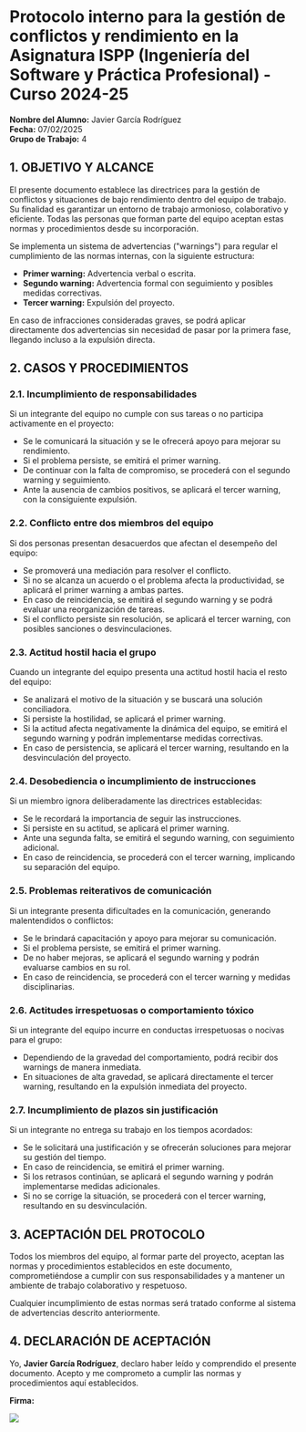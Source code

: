 # Protocolo interno para la gestión de conflictos y rendimiento en la Asignatura ISPP (Ingeniería del Software y Práctica Profesional) - Curso 2024-25

**Nombre del Alumno:** Javier García Rodríguez  
**Fecha:** 07/02/2025  
**Grupo de Trabajo:** 4  

## 1. OBJETIVO Y ALCANCE  

El presente documento establece las directrices para la gestión de conflictos y situaciones de bajo rendimiento dentro del equipo de trabajo. Su finalidad es garantizar un entorno de trabajo armonioso, colaborativo y eficiente. Todas las personas que forman parte del equipo aceptan estas normas y procedimientos desde su incorporación.  

Se implementa un sistema de advertencias ("warnings") para regular el cumplimiento de las normas internas, con la siguiente estructura:  

- **Primer warning:** Advertencia verbal o escrita.  
- **Segundo warning:** Advertencia formal con seguimiento y posibles medidas correctivas.  
- **Tercer warning:** Expulsión del proyecto.  

En caso de infracciones consideradas graves, se podrá aplicar directamente dos advertencias sin necesidad de pasar por la primera fase, llegando incluso a la expulsión directa.  

## 2. CASOS Y PROCEDIMIENTOS  

### 2.1. Incumplimiento de responsabilidades  
Si un integrante del equipo no cumple con sus tareas o no participa activamente en el proyecto:  

- Se le comunicará la situación y se le ofrecerá apoyo para mejorar su rendimiento.  
- Si el problema persiste, se emitirá el primer warning.  
- De continuar con la falta de compromiso, se procederá con el segundo warning y seguimiento.  
- Ante la ausencia de cambios positivos, se aplicará el tercer warning, con la consiguiente expulsión.  

### 2.2. Conflicto entre dos miembros del equipo  
Si dos personas presentan desacuerdos que afectan el desempeño del equipo:  

- Se promoverá una mediación para resolver el conflicto.  
- Si no se alcanza un acuerdo o el problema afecta la productividad, se aplicará el primer warning a ambas partes.  
- En caso de reincidencia, se emitirá el segundo warning y se podrá evaluar una reorganización de tareas.  
- Si el conflicto persiste sin resolución, se aplicará el tercer warning, con posibles sanciones o desvinculaciones.  

### 2.3. Actitud hostil hacia el grupo  
Cuando un integrante del equipo presenta una actitud hostil hacia el resto del equipo:  

- Se analizará el motivo de la situación y se buscará una solución conciliadora.  
- Si persiste la hostilidad, se aplicará el primer warning.  
- Si la actitud afecta negativamente la dinámica del equipo, se emitirá el segundo warning y podrán implementarse medidas correctivas.  
- En caso de persistencia, se aplicará el tercer warning, resultando en la desvinculación del proyecto.  

### 2.4. Desobediencia o incumplimiento de instrucciones  
Si un miembro ignora deliberadamente las directrices establecidas:  

- Se le recordará la importancia de seguir las instrucciones.  
- Si persiste en su actitud, se aplicará el primer warning.  
- Ante una segunda falta, se emitirá el segundo warning, con seguimiento adicional.  
- En caso de reincidencia, se procederá con el tercer warning, implicando su separación del equipo.  

### 2.5. Problemas reiterativos de comunicación  
Si un integrante presenta dificultades en la comunicación, generando malentendidos o conflictos:  

- Se le brindará capacitación y apoyo para mejorar su comunicación.  
- Si el problema persiste, se emitirá el primer warning.  
- De no haber mejoras, se aplicará el segundo warning y podrán evaluarse cambios en su rol.  
- En caso de reincidencia, se procederá con el tercer warning y medidas disciplinarias.  

### 2.6. Actitudes irrespetuosas o comportamiento tóxico  
Si un integrante del equipo incurre en conductas irrespetuosas o nocivas para el grupo:  

- Dependiendo de la gravedad del comportamiento, podrá recibir dos warnings de manera inmediata.  
- En situaciones de alta gravedad, se aplicará directamente el tercer warning, resultando en la expulsión inmediata del proyecto.  

### 2.7. Incumplimiento de plazos sin justificación  
Si un integrante no entrega su trabajo en los tiempos acordados:  

- Se le solicitará una justificación y se ofrecerán soluciones para mejorar su gestión del tiempo.  
- En caso de reincidencia, se emitirá el primer warning.  
- Si los retrasos continúan, se aplicará el segundo warning y podrán implementarse medidas adicionales.  
- Si no se corrige la situación, se procederá con el tercer warning, resultando en su desvinculación.  

## 3. ACEPTACIÓN DEL PROTOCOLO  
Todos los miembros del equipo, al formar parte del proyecto, aceptan las normas y procedimientos establecidos en este documento, comprometiéndose a cumplir con sus responsabilidades y a mantener un ambiente de trabajo colaborativo y respetuoso.  

Cualquier incumplimiento de estas normas será tratado conforme al sistema de advertencias descrito anteriormente.  

## 4. DECLARACIÓN DE ACEPTACIÓN  
Yo, **Javier García Rodríguez**, declaro haber leído y comprendido el presente documento. Acepto y me comprometo a cumplir las normas y procedimientos aquí establecidos.  

**Firma:**  

![](../firmas/JavierGarcía.png)